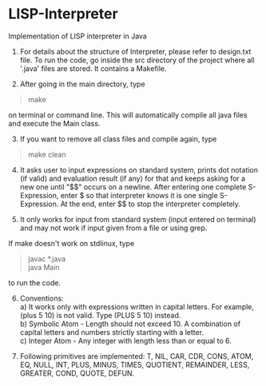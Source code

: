 # LISP-Interpreter
Implementation of LISP interpreter in Java


1. For details about the structure of Interpreter, please refer to design.txt file. To run the code, go inside the src directory of the project where all '.java' files are stored. It contains a Makefile. 

2. After going in the main directory, type 
> make <br /> 

on terminal or command line. This will automatically compile all java files and execute the Main class.

3. If you want to remove all class files and compile again, type 
> make clean

4. It asks user to input expressions on standard system, prints dot notation (if valid) and evaluation result (if any) for that and keeps asking for a new one until "$$" occurs on a newline. After entering one complete S-Expression, enter $ so that interpreter knows it is one single S-Expression. At the end, enter $$ to stop the interpreter completely.

5. It only works for input from standard system (input entered on terminal) and may not work if input given from a file or using grep.

If make doesn't work on stdlinux, type
> javac *.java <br />
> java Main

to run the code.


6. Conventions: <br />
a) It works only with expressions written in capital letters. For example, (plus 5 10) is not valid. Type (PLUS 5 10) instead. <br />
b) Symbolic Atom - Length should not exceed 10. A combination of capital letters and numbers strictly starting with a letter. <br />
c) Integer Atom - Any integer with length less than or equal to 6. <br />

7. Following primitives are implemented:
T, NIL, CAR, CDR, CONS, ATOM, EQ, NULL, INT, PLUS, MINUS, TIMES, QUOTIENT, REMAINDER, LESS, GREATER, COND, QUOTE, DEFUN.
	

